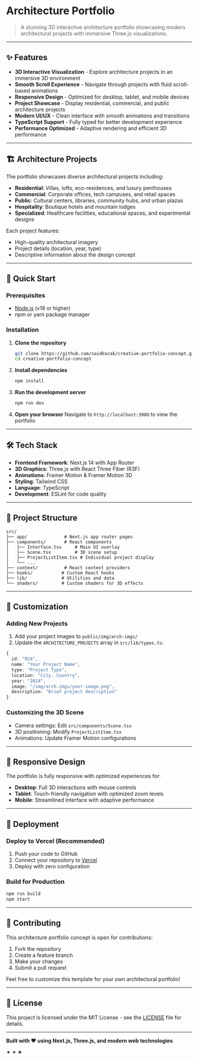 

# Architecture Portfolio

> A stunning 3D interactive architecture portfolio showcasing modern architectural projects with immersive Three.js visualizations.



---

## ✨ Features

- **3D Interactive Visualization** - Explore architecture projects in an immersive 3D environment
- **Smooth Scroll Experience** - Navigate through projects with fluid scroll-based animations
- **Responsive Design** - Optimized for desktop, tablet, and mobile devices
- **Project Showcase** - Display residential, commercial, and public architecture projects
- **Modern UI/UX** - Clean interface with smooth animations and transitions
- **TypeScript Support** - Fully typed for better development experience
- **Performance Optimized** - Adaptive rendering and efficient 3D performance

---

## 🏗️ Architecture Projects

The portfolio showcases diverse architectural projects including:

- **Residential**: Villas, lofts, eco-residences, and luxury penthouses
- **Commercial**: Corporate offices, tech campuses, and retail spaces  
- **Public**: Cultural centers, libraries, community hubs, and urban plazas
- **Hospitality**: Boutique hotels and mountain lodges
- **Specialized**: Healthcare facilities, educational spaces, and experimental designs

Each project features:
- High-quality architectural imagery
- Project details (location, year, type)
- Descriptive information about the design concept

---

## 🚀 Quick Start

### Prerequisites

- [Node.js](https://nodejs.org/en/download/) (v18 or higher)
- npm or yarn package manager

### Installation

1. **Clone the repository**
   ```bash
   git clone https://github.com/saidkocak/creative-portfolio-concept.git
   cd creative-portfolio-concept
   ```

2. **Install dependencies**
   ```bash
   npm install
   ```

3. **Run the development server**
   ```bash
   npm run dev
   ```

4. **Open your browser**
   Navigate to `http://localhost:3000` to view the portfolio


---

## 🛠️ Tech Stack

- **Frontend Framework**: Next.js 14 with App Router
- **3D Graphics**: Three.js with React Three Fiber (R3F)
- **Animations**: Framer Motion & Framer Motion 3D
- **Styling**: Tailwind CSS
- **Language**: TypeScript
- **Development**: ESLint for code quality

---

## 📁 Project Structure

```
src/
├── app/              # Next.js app router pages
├── components/       # React components
│   ├── Interface.tsx     # Main UI overlay
│   ├── Scene.tsx         # 3D scene setup
│   ├── ProjectListItem.tsx # Individual project display
│   └── ...
├── context/          # React context providers
├── hooks/           # Custom React hooks
├── lib/             # Utilities and data
└── shaders/         # Custom shaders for 3D effects
```

---

## 🎨 Customization

### Adding New Projects

1. Add your project images to `public/img/arch-imgs/`
2. Update the `ARCHITECTURE_PROJECTS` array in `src/lib/types.ts`:

```typescript
{
  id: "024",
  name: "Your Project Name",
  type: "Project Type",
  location: "City, Country",
  year: "2024",
  image: "/img/arch-imgs/your-image.png",
  description: "Brief project description"
}
```

### Customizing the 3D Scene

- Camera settings: Edit `src/components/Scene.tsx`
- 3D positioning: Modify `ProjectListItem.tsx`
- Animations: Update Framer Motion configurations

---

## 📱 Responsive Design

The portfolio is fully responsive with optimized experiences for:
- **Desktop**: Full 3D interactions with mouse controls
- **Tablet**: Touch-friendly navigation with optimized zoom levels
- **Mobile**: Streamlined interface with adaptive performance

---

## 🚀 Deployment

### Deploy to Vercel (Recommended)

1. Push your code to GitHub
2. Connect your repository to [Vercel](https://vercel.com)
3. Deploy with zero configuration

### Build for Production

```bash
npm run build
npm start
```

---

## 🤝 Contributing

This architecture portfolio concept is open for contributions:

1. Fork the repository
2. Create a feature branch
3. Make your changes
4. Submit a pull request

Feel free to customize this template for your own architectural portfolio!

---

## 📄 License

This project is licensed under the MIT License - see the [LICENSE](LICENSE) file for details.

---

**Built with ❤️ using Next.js, Three.js, and modern web technologies**

✦ ✶ ✷

